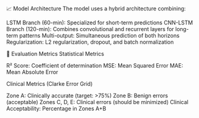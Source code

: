 📈 Model Architecture
The model uses a hybrid architecture combining:

LSTM Branch (60-min): Specialized for short-term predictions
CNN-LSTM Branch (120-min): Combines convolutional and recurrent layers for long-term patterns
Multi-output: Simultaneous prediction of both horizons
Regularization: L2 regularization, dropout, and batch normalization

🎯 Evaluation Metrics
Statistical Metrics

R² Score: Coefficient of determination
MSE: Mean Squared Error
MAE: Mean Absolute Error

Clinical Metrics (Clarke Error Grid)

Zone A: Clinically accurate (target: >75%)
Zone B: Benign errors (acceptable)
Zones C, D, E: Clinical errors (should be minimized)
Clinical Acceptability: Percentage in Zones A+B

